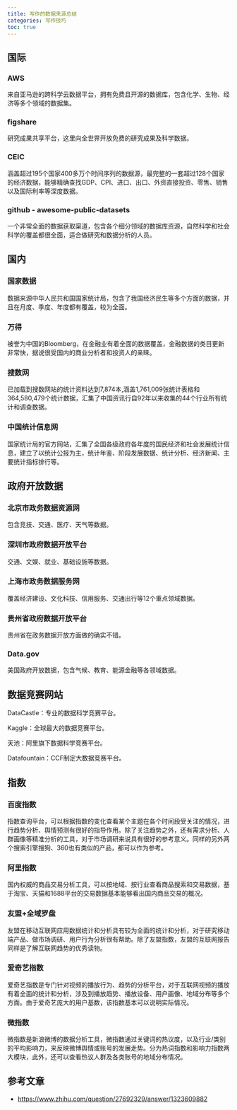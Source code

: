 ```yaml
---
title: 写作的数据来源总结
categories: 写作技巧
toc: true
---
```


## 国际



### AWS

来自亚马逊的跨科学云数据平台，拥有免费且开源的数据库，包含化学、生物、经济等多个领域的数据集。



### **figshare**

研究成果共享平台，这里向全世界开放免费的研究成果及科学数据。



### **CEIC**

涵盖超过195个国家400多万个时间序列的数据源，最完整的一套超过128个国家的经济数据，能够精确查找GDP、CPI、进口、出口、外资直接投资、零售、销售以及国际利率等深度数据。



### **github** - awesome-public-datasets

一个非常全面的数据获取渠道，包含各个细分领域的数据库资源，自然科学和社会科学的覆盖都很全面，适合做研究和数据分析的人员。



## 国内



### 国家数据

数据来源中华人民共和国国家统计局，包含了我国经济民生等多个方面的数据，并且在月度、季度、年度都有覆盖，较为全面。



### **万得**

被誉为中国的Bloomberg，在金融业有着全面的数据覆盖，金融数据的类目更新非常快，据说很受国内的商业分析者和投资人的亲睐。



### **搜数网**

已加载到搜数网站的统计资料达到7,874本,涵盖1,761,009张统计表格和364,580,479个统计数据，汇集了中国资讯行自92年以来收集的44个行业所有统计和调查数据。



### **中国统计信息网**

国家统计局的官方网站，汇集了全国各级政府各年度的国民经济和社会发展统计信息，建立了以统计公报为主，统计年鉴、阶段发展数据、统计分析、经济新闻、主要统计指标排行等。



## 政府开放数据

### 北京市政务数据资源网

包含竞技、交通、医疗、天气等数据。

### 深圳市政府数据开放平台

交通、文娱、就业、基础设施等数据。

### 上海市政务数据服务网

覆盖经济建设、文化科技、信用服务、交通出行等12个重点领域数据。

### 贵州省政府数据开放平台 

贵州省在政务数据开放方面做的确实不错。

### Data.gov

美国政府开放数据，包含气候、教育、能源金融等各领域数据。



## **数据竞赛网站**

DataCastle：专业的数据科学竞赛平台。

Kaggle：全球最大的数据竞赛平台。

天池：阿里旗下数据科学竞赛平台。

Datafountain：CCF制定大数据竞赛平台。



## 指数



### **百度指数**

指数查询平台，可以根据指数的变化查看某个主题在各个时间段受关注的情况，进行趋势分析、舆情预测有很好的指导作用。除了关注趋势之外，还有需求分析、人群画像等精准分析的工具，对于市场调研来说具有很好的参考意义。同样的另外两个搜索引擎搜狗、360也有类似的产品，都可以作为参考。



### **阿里指数**

国内权威的商品交易分析工具，可以按地域、按行业查看商品搜索和交易数据，基于淘宝、天猫和1688平台的交易数据基本能够看出国内商品交易的概况。



### **友盟+全域罗盘**

友盟在移动互联网应用数据统计和分析具有较为全面的统计和分析，对于研究移动端产品、做市场调研、用户行为分析很有帮助。除了友盟指数，友盟的互联网报告同样是了解互联网趋势的优秀读物。

### **爱奇艺指数**

爱奇艺指数是专门针对视频的播放行为、趋势的分析平台，对于互联网视频的播放有着全面的统计和分析，涉及到播放趋势、播放设备、用户画像、地域分布等多个方面。由于爱奇艺庞大的用户基数，该指数基本可以说明实际情况。



### **微指数**

微指数是新浪微博的数据分析工具，微指数通过关键词的热议度，以及行业/类别的平均影响力，来反映微博舆情或账号的发展走势。分为热词指数和影响力指数两大模块，此外，还可以查看热议人群及各类账号的地域分布情况。



## 参考文章

- https://www.zhihu.com/question/27692329/answer/1323609882

  